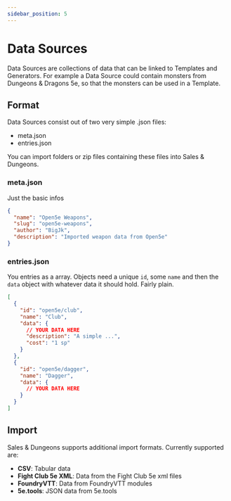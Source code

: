 ```yaml
---
sidebar_position: 5
---
```


# Data Sources

Data Sources are collections of data that can be linked to Templates and Generators. For example a Data Source could contain monsters from Dungeons & Dragons 5e, so that the monsters can be used in a Template.

## Format

Data Sources consist out of two very simple .json files:

- meta.json
- entries.json

You can import folders or zip files containing these files into Sales & Dungeons.

### meta.json

Just the basic infos

```json
{
  "name": "Open5e Weapons",
  "slug": "open5e-weapons",
  "author": "BigJk",
  "description": "Imported weapon data from Open5e"
}
```

### entries.json

You entries as a array. Objects need a unique `id`, some `name` and then the `data` object with whatever data it should hold. Fairly plain.

```json
[
  {
    "id": "open5e/club",
    "name": "Club",
    "data": {
      // YOUR DATA HERE
      "description": "A simple ...",
      "cost": "1 sp"
    }
  },
  {
    "id": "open5e/dagger",
    "name": "Dagger",
    "data": {
      // YOUR DATA HERE
    }
  }
]
```

## Import

Sales & Dungeons supports additional import formats. Currently supported are:

- **CSV**: Tabular data
- **Fight Club 5e XML**: Data from the Fight Club 5e xml files
- **FoundryVTT**: Data from FoundryVTT modules
- **5e.tools**: JSON data from 5e.tools
